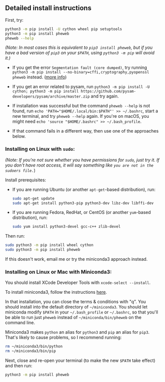 ## Detailed install instructions

First, try:

```bash
python3 -m pip install -U cython wheel pip setuptools
python3 -m pip install pheweb
pheweb --help
```

*(Note: In most cases this is equivalent to `pip3 install pheweb`, but if you have a bad version of `pip3` on your `$PATH`, using `python3 -m pip` will avoid it.)*

- If you get the error `Segmentation fault (core dumped)`, try running `python3 -m pip install --no-binary=cffi,cryptography,pyopenssl pheweb` instead. ([more info](https://github.com/pypa/pip/issues/5366))

- If you get an error related to pysam, run `python3 -m pip install -U cython; python3 -m pip install https://github.com/pysam-developers/pysam/archive/master.zip` and try again.

- If installation was successful but the command `pheweb --help` is not found, run `echo 'PATH="$HOME/.local/bin:$PATH"' >> ~/.bashrc`, start a new terminal, and try `pheweb --help` again.  If you're on macOS, you might need `echo 'source "$HOME/.bashrc" >> ~/.bash_profile`.

- If that command fails in a different way, then use one of the approaches below.


### Installing on Linux with `sudo`:

*(Note: If you're not sure whether you have permissions for `sudo`, just try it.  If you don't have root access, it will say something like `you are not in the sudoers file.`*)

Install prerequisites:

- If you are running Ubuntu (or another `apt-get`-based distribution), run:

   ```bash
   sudo apt-get update
   sudo apt-get install python3-pip python3-dev libz-dev libffi-dev
   ```

- If you are running Fedora, RedHat, or CentOS (or another `yum`-based distribution), run:

   ```bash
   sudo yum install python3-devel gcc-c++ zlib-devel
   ```

Then run:

```bash
sudo python3 -m pip install wheel cython
sudo python3 -m pip install pheweb
```

If this doesn't work, email me or try the miniconda3 approach instead.


### Installing on Linux or Mac with Miniconda3:

You should install XCode Developer Tools with `xcode-select --install`.

To install miniconda3, follow the instructions [here](https://docs.conda.io/projects/conda/en/latest/user-guide/install/).

In that installation, you can close the terms & conditions with "q".
You should install into the default directory of `~/miniconda3`.
You should let miniconda modify `$PATH` in your `~/.bash_profile` or `~/.bashrc`, so that you'll be able to run just `pheweb` instead of `~/miniconda/bin/pheweb` on the command line.

Miniconda3 makes `python` an alias for `python3` and `pip` an alias for `pip3`.
That's likely to cause problems, so I recommend running:

```bash
rm ~/miniconda3/bin/python
rm ~/miniconda3/bin/pip
```

Next, close and re-open your terminal (to make the new `$PATH` take effect) and then run:

```bash
python3 -m pip install pheweb
```
